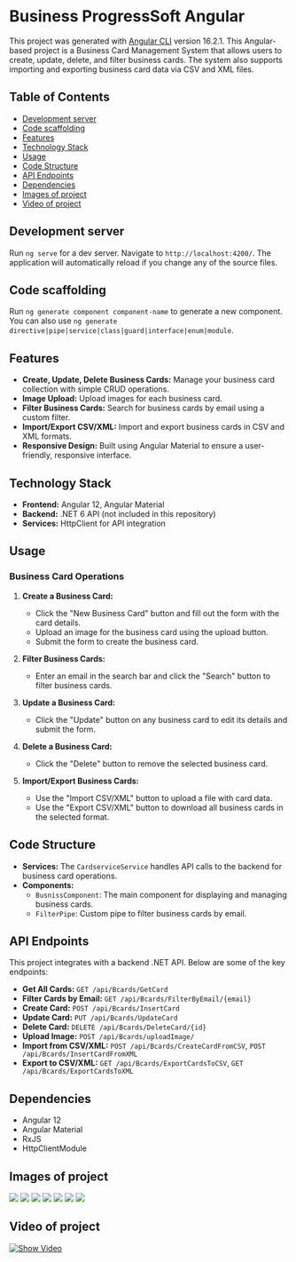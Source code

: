 # Business ProgressSoft Angular

This project was generated with [Angular CLI](https://github.com/angular/angular-cli) version 16.2.1.
This Angular-based project is a Business Card Management System that allows users to create, update, delete, and filter business cards. The system also supports importing and exporting business card data via CSV and XML files.

## Table of Contents
- [Development server](#Development)
- [Code scaffolding](#Codescaffolding)
- [Features](#Features)
- [Technology Stack](#Technology)
- [Usage](#Usage)
- [Code Structure](#Codestructure)
- [API Endpoints](#Endpoints)
- [Dependencies](#Dependencies)
- [Images of project](#images)
- [Video of project](#video)



## Development server

Run `ng serve` for a dev server. Navigate to `http://localhost:4200/`. The application will automatically reload if you change any of the source files.

## Code scaffolding

Run `ng generate component component-name` to generate a new component. You can also use `ng generate directive|pipe|service|class|guard|interface|enum|module`.

## Features

- **Create, Update, Delete Business Cards:** Manage your business card collection with simple CRUD operations.
- **Image Upload:** Upload images for each business card.
- **Filter Business Cards:** Search for business cards by email using a custom filter.
- **Import/Export CSV/XML:** Import and export business cards in CSV and XML formats.
- **Responsive Design:** Built using Angular Material to ensure a user-friendly, responsive interface.

## Technology Stack

- **Frontend:** Angular 12, Angular Material
- **Backend:** .NET 6 API (not included in this repository)
- **Services:** HttpClient for API integration

## Usage

### Business Card Operations

1. **Create a Business Card:**
   - Click the "New Business Card" button and fill out the form with the card details.
   - Upload an image for the business card using the upload button.
   - Submit the form to create the business card.

2. **Filter Business Cards:**
   - Enter an email in the search bar and click the "Search" button to filter business cards.

3. **Update a Business Card:**
   - Click the "Update" button on any business card to edit its details and submit the form.

4. **Delete a Business Card:**
   - Click the "Delete" button to remove the selected business card.

5. **Import/Export Business Cards:**
   - Use the "Import CSV/XML" button to upload a file with card data.
   - Use the "Export CSV/XML" button to download all business cards in the selected format.
## Code Structure

- **Services:** The `CardserviceService` handles API calls to the backend for business card operations.
- **Components:** 
  - `BusnissComponent`: The main component for displaying and managing business cards.
  - `FilterPipe`: Custom pipe to filter business cards by email.
## API Endpoints

This project integrates with a backend .NET API. Below are some of the key endpoints:

- **Get All Cards:** `GET /api/Bcards/GetCard`
- **Filter Cards by Email:** `GET /api/Bcards/FilterByEmail/{email}`
- **Create Card:** `POST /api/Bcards/InsertCard`
- **Update Card:** `PUT /api/Bcards/UpdateCard`
- **Delete Card:** `DELETE /api/Bcards/DeleteCard/{id}`
- **Upload Image:** `POST /api/Bcards/uploadImage/`
- **Import from CSV/XML:** `POST /api/Bcards/CreateCardFromCSV`, `POST /api/Bcards/InsertCardFromXML`
- **Export to CSV/XML:** `GET /api/Bcards/ExportCardsToCSV`, `GET /api/Bcards/ExportCardsToXML`

## Dependencies

- Angular 12
- Angular Material
- RxJS
- HttpClientModule

## Images of project
<div>
  <img src="https://github.com/user-attachments/assets/83814d6d-bb85-4c6d-b40d-3f8b68466f33">
  <img src="https://github.com/user-attachments/assets/34e06bb5-bfa5-416f-bb21-069b9bb80454">
  <img src="https://github.com/user-attachments/assets/0e877205-3128-48dc-8742-f62697f9d761">
  <img src="https://github.com/user-attachments/assets/2233b0c6-1c6c-49c6-9e53-df079d53f4d0">
  <img src="https://github.com/user-attachments/assets/353906f5-6a7f-4b60-8ebb-4740b1e993d2">
  <img src="https://github.com/user-attachments/assets/672b532d-f806-4c30-94e1-d9db03e610f0">
  <img src="https://github.com/user-attachments/assets/99672032-1a00-4e51-b0b2-01af9acc2204">
  
</div>


## Video of project


[![Show Video](https://github.com/user-attachments/assets/83814d6d-bb85-4c6d-b40d-3f8b68466f33)](https://github.com/user-attachments/assets/56e5055e-795e-4a8a-a5f0-f7ad28c93e9f)
